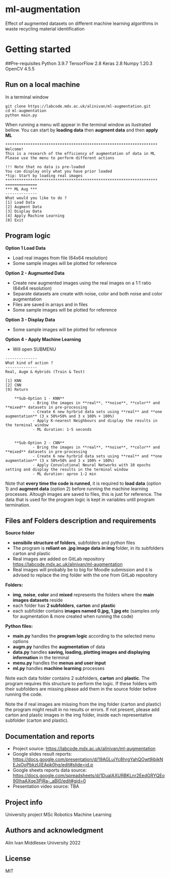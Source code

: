 # ml-augmentation

Effect of augmented datasets on different machine learning algorithms in waste recycling material identification 

# Getting started

##Pre-requisites
Python 3.9.7
TensorFlow 2.8
Keras 2.8
Numpy 1.20.3
OpenCV 4.5.5


## Run on a local machine

In a terminal window
```
git clone https://labcode.mdx.ac.uk/alinivan/ml-augmentation.git
cd ml-augmentation
python main.py
```
When running a menu will appear in the terminal window as ilustrated bellow. 
You can start by **loading data** then **augment data** and then **apply ML**
```
*******************************************************************
Welcome!
This is a research of the efficiency of augmentation of data in ML
Please use the menu to perform different actions

!!! Note that no data is pre-loaded
You can display only what you have prior loaded
*tip: Start by loading real images
*******************************************************************
==============
*** ML Aug ***
--------------
What would you like to do ?
[1] Load Data
[2] Augment Data
[3] Display Data
[4] Apply Machine Learning
[0] Exit
```

## Program logic

**Option 1 Load Data**
 - Load real images from file (64x64 resolution)
 - Some sample images will be plotted for reference


**Option 2 - Augmunted Data**
 - Create new augmented images using the real images on a 1:1 ratio (64x64 resolution) 
 - Separate datasets are create with noise, color and both noise and color augmentation
 - Files are saved in arrays and in files
 - Some sample images will be plotted for reference

**Option 3 - Display Data**
 - Some sample images will be plotted for reference 

**Option 4 - Apply Machine Learning**
 - Will open SUBMENU
```
--------------
What kind of action ?
--------------
Real, Augm & Hybrids (Train & Test)

[1] KNN
[2] CNN
[9] Return
```
        **Sub-Option 1 - KNN**
                - Bring the images in **real**, **noise**, **color** and **mixed** datasets in pre-processing
                - Create 6 new hyrbrid data sets using **real** and **one augmentation** (3 x 50%+50% and 3 x 100% + 100%)
                - Apply K-nearest Neighbours and display the results in the terminal window
                - ML duration: 1-5 seconds


        **Sub-Option 2 - CNN**
                - Bring the images in **real**, **noise**, **color** and **mixed** datasets in pre-processing
                - Create 6 new hyrbrid data sets using **real** and **one augmentation** (3 x 50%+50% and 3 x 100% + 100%)
                - Apply Convolutional Neural Networks with 10 epochs setting and display the results in the terminal window
                - ML duration: aprox 1-2 min

Note that **every time the code is runned**, it is required to **load data** (option 1) and **augment data** (option 2) before running the machine learning processes. Altough images are saved to files, this is just for reference. The data that is used for the program logic is kept in variables until program termination.


## Files anf Folders description and requirements

**Source folder**
 - **sensibile structure of folders**, subfolders and python files
 - The program is **reliant on .jpg image data in img** folder, in its subfolders carton and plastic
 - Real images are added on GitLab repository https://labcode.mdx.ac.uk/alinivan/ml-augmentation
 - Real images will probably be to big for Moodle submission and it is advised to replace the img folder with the one from GitLab repository

**Folders:**
- **img**, **noise**, **color** and **mixed** represents the folders where the **main images datasets** reside
- each folder has **2 subfolders**, **carton** and **plastic**
- each subfolder contains **images named 0.jpg, 1.jpg etc** (samples only for augmentation & more created when running the code)

**Python files:**
- **main.py** handles the **program logic** according to the selected menu options
- **augm.py** handles the **augmentation** of data
- **data.py** handles **saving, loading, plotting images and displaying information** in the terminal
- **menu.py** handles the **menus and user input**
- **ml.py** handles **machine learning** processes

Note each data folder contains 2 subfolders, **carton** and **plastic**. The program requires this structure to perform the logic. If these folders with their subfolders are missing please add them in the source folder before running the code.

Note the if real images are missing from the img folder (carton and plastic) the program might result in no results or errors. If not present, please add carton and plastic images in the img folder, inside each representative subfolder (carton and plastic).

## Documentation and reports
 - Project source: https://labcode.mdx.ac.uk/alinivan/ml-augmentation
 - Google slides result reports: https://docs.google.com/presentation/d/19AGLujYc8hrgYahQOwt9jbjkNEJsOoPbkzUiEApk0hg/edit#slide=id.p
 - Google sheets reports data source: https://docs.google.com/spreadsheets/d/1DualAXURBKLnr2EedGRYQEo90lhaAXqe3PjRa-_aBI0/edit#gid=0
 - Presentation video source: TBA

## Project info
University project
MSc Robotics
Machine Learning

## Authors and acknowledgment
Alin Ivan
Middlesex University
2022

## License
MIT


